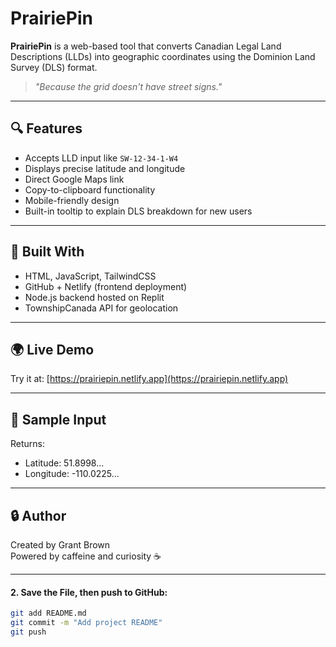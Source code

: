 # PrairiePin

**PrairiePin** is a web-based tool that converts Canadian Legal Land Descriptions (LLDs) into geographic coordinates using the Dominion Land Survey (DLS) format.

> _"Because the grid doesn't have street signs."_

---

## 🔍 Features

- Accepts LLD input like `SW-12-34-1-W4`
- Displays precise latitude and longitude
- Direct Google Maps link
- Copy-to-clipboard functionality
- Mobile-friendly design
- Built-in tooltip to explain DLS breakdown for new users

---

## 🧰 Built With

- HTML, JavaScript, TailwindCSS
- GitHub + Netlify (frontend deployment)
- Node.js backend hosted on Replit
- TownshipCanada API for geolocation

---

## 🌍 Live Demo

Try it at: [https://prairiepin.netlify.app](https://prairiepin.netlify.app)

---

## 📌 Sample Input


Returns:
- Latitude: 51.8998...
- Longitude: -110.0225...

---

## 🔒 Author

Created by Grant Brown  
Powered by caffeine and curiosity ☕

---

#### 2. **Save the File**, then push to GitHub:

```bash
git add README.md
git commit -m "Add project README"
git push
